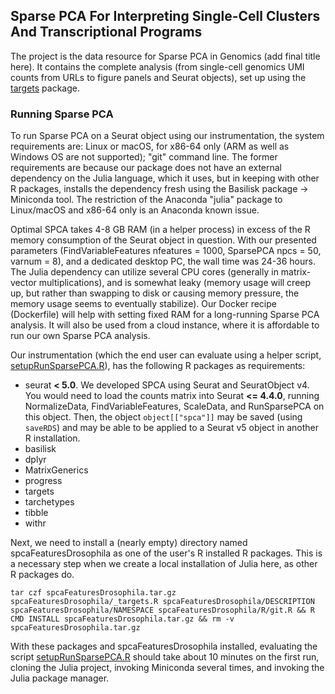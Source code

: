 ## Sparse PCA For Interpreting Single-Cell Clusters And Transcriptional Programs

The project is the data resource for
Sparse PCA in Genomics
(add final title here).
It contains the complete analysis (from single-cell genomics UMI counts from
URLs to figure panels and Seurat objects), set up using the
[targets](https://docs.ropensci.org/targets/) package.

### Running Sparse PCA

To run Sparse PCA on a Seurat object using our instrumentation, the system
requirements are: Linux or macOS, for x86-64 only (ARM as well as Windows OS are
not supported); "git" command line. The former requirements are because our package does not have an external dependency
on the Julia language, which it uses, but in keeping with other R packages,
installs the dependency fresh using the Basilisk package -> Miniconda tool. The
restriction of the Anaconda "julia" package to Linux/macOS and x86-64 only is an
Anaconda known issue.

Optimal SPCA takes 4-8 GB RAM (in a helper process) in excess of the R memory
consumption of the Seurat object in question. With our presented parameters
(FindVariableFeatures nfeatures = 1000, SparsePCA npcs = 50, varnum = 8), and a
dedicated desktop PC, the wall time was 24-36 hours. The Julia dependency can
utilize several CPU cores (generally in matrix-vector multiplications), and is
somewhat leaky (memory usage will creep up, but rather than swapping to disk or
causing memory pressure, the memory usage seems to eventually stabilize). Our
Docker recipe (Dockerfile) will help with setting fixed RAM for a long-running
Sparse PCA analysis. It will also be used from a cloud instance, where it is
affordable to run our own Sparse PCA analysis.

Our instrumentation (which the end user can evaluate using a helper script,
[setupRunSparsePCA.R](./setupRunSparsePCA.R)), has the following R packages as
requirements:

* seurat **< 5.0**. We developed SPCA using Seurat and SeuratObject v4. You
  would need to load the counts matrix into Seurat **<= 4.4.0**, running
  NormalizeData, FindVariableFeatures, ScaleData, and RunSparsePCA on this
  object. Then, the object `object[["spca"]]` may be saved (using `saveRDS`) and
  may be able to be applied to a Seurat v5 object in another R installation.
* basilisk
* dplyr
* MatrixGenerics
* progress
* targets
* tarchetypes
* tibble
* withr

Next, we need to install a (nearly empty) directory named spcaFeaturesDrosophila as one of the user's R installed R packages. This is a necessary step when we create a local installation of Julia here, as other R packages do.

`tar czf spcaFeaturesDrosophila.tar.gz spcaFeaturesDrosophila/_targets.R spcaFeaturesDrosophila/DESCRIPTION spcaFeaturesDrosophila/NAMESPACE spcaFeaturesDrosophila/R/git.R && R CMD INSTALL spcaFeaturesDrosophila.tar.gz && rm -v spcaFeaturesDrosophila.tar.gz`

With these packages and spcaFeaturesDrosophila installed, evaluating the script
[setupRunSparsePCA.R](./setupRunSparsePCA.R)
should take about 10 minutes on the first run, cloning the Julia project,
invoking Miniconda several times, and invoking the Julia package manager.